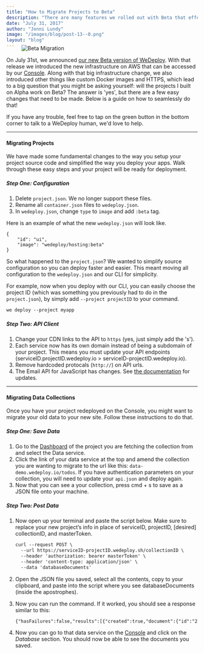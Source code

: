 ```yaml
---
title: "How to Migrate Projects to Beta"
description: "There are many features we rolled out with Beta that effect your old projects. This is a simple guide about how to migrate your projects and data to our new infrastructure without skipping a beat."
date: "July 31, 2017"
author: "Jonni Lundy"
image: "/images/blog/post-13--0.png"
layout: "blog"
---
```


<article>

<figure style="margin-top: -1.5rem">
	<img src="../images/blog/post-13--0.png" alt="Beta Migration">
</figure>

On July 31st, we announced [our new Beta version of WeDeploy](/blog/wedeploy-beta-our-biggest-release-yet.html). With that release we introduced the new infrastructure on AWS that can be accessed by our [Console](https://console.wedeploy.com). Along with that big infrastructure change, we also introduced other things like custom Docker images and HTTPS, which lead to a big question that you might be asking yourself: will the projects I built on Alpha work on Beta? The answer is 'yes', but there are a few easy changes that need to be made. Below is a guide on how to seamlessly do that!

If you have any trouble, feel free to tap on the green button in the bottom corner to talk to a WeDeploy human, we'd love to help.

---

#### Migrating Projects

We have made some fundamental changes to the way you setup your project source code and simplified the way you deploy your apps. Walk through these easy steps and your project will be ready for deployment.

##### Step One: Configuration

1. Delete `project.json`. We no longer support these files.
2. Rename all `container.json` files to `wedeploy.json`.
3. In `wedeploy.json`, change `type` to `image` and add `:beta` tag.

Here is an example of what the new `wedeploy.json` will look like.

```application/json
{
	"id": "ui",
	"image": "wedeploy/hosting:beta"
}
```

So what happened to the `project.json`? We wanted to simplify source configuration so you can deploy faster and easier. This meant moving all configuration to the `wedeploy.json` and our CLI for simplicity.

For example, now when you deploy with our CLI, you can easily choose the project ID (which was something you previously had to do in the `project.json`), by simply add `--project projectID` to your command.

```xml
we deploy --project myapp
```

##### Step Two: API Client

1. Change your CDN links to the API to `https` (yes, just simply add the 's').
2. Each service now has its own domain instead of being a subdomain of your project. This means you must update your API endpoints (serviceID.projectID.wedeploy.io > serviceID-projectID.wedeploy.io).
3. Remove hardcoded protocals (`http://`) on API urls.
3. The Email API for JavaScript has changes. See [the documentation](/docs/email/sending-email.html) for updates.

---

#### Migrating Data Collections

Once you have your project redeployed on the Console, you might want to migrate your old data to your new site. Follow these instructions to do that.

##### Step One: Save Data

1. Go to the [Dashboard](http://dashboard.wedeploy.com) of the project you are fetching the collection from and select the Data service.
2. Click the link of your data service at the top and amend the collection you are wanting to migrate to the url like this: `data-demo.wedeploy.io/todos`. If you have authentication parameters on your collection, you will need to update your `api.json` and deploy again.
3. Now that you can see a your collection, press cmd + s to save as a JSON file onto your machine.

##### Step Two: Post Data

1. Now open up your terminal and paste the script below. Make sure to replace your new project’s info in place of serviceID, projectID, [desired] collectionID, and masterToken.

	```xml
	curl --request POST \
	  --url https://serviceID-projectID.wedeploy.sh/collectionID \
	  --header 'authorization: bearer masterToken' \
	  --header 'content-type: application/json' \
	  --data 'databaseDocuments'
	```

2. Open the JSON file you saved, select all the contents, copy to your clipboard, and paste into the script where you see databaseDocuments (inside the apostrophes).
3. Now you can run the command. If it worked, you should see a response similar to this:

	```xml
	{"hasFailures":false,"results":[{"created":true,"document":{"id":"234841345046097992"},"successful":true},{"created":true,"document":{"id":"234841345053839632"},"successful":true}]}%
	```

4. Now you can go to that data service on the [Console](https://console.wedeploy.com) and click on the _Database_ section. You should now be able to see the documents you saved.

</article>

